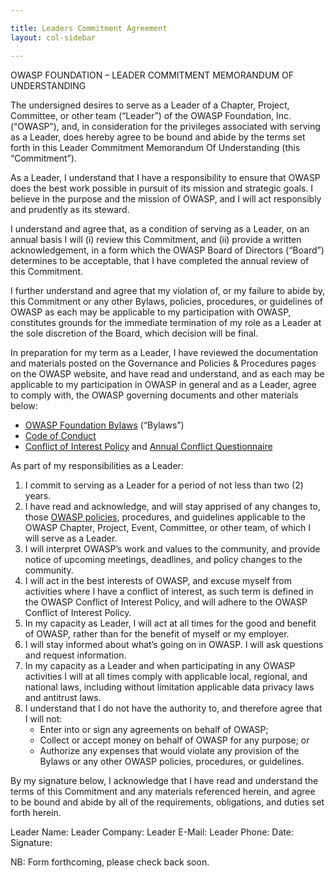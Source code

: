 ```yaml
---

title: Leaders Commitment Agreement
layout: col-sidebar

---
```


OWASP FOUNDATION – LEADER COMMITMENT MEMORANDUM OF UNDERSTANDING

The undersigned desires to serve as a Leader of a Chapter, Project, Committee, or other team (“Leader”) of the OWASP Foundation, Inc. (“OWASP”), and, in consideration for the privileges associated with serving as a Leader, does hereby agree to be bound and abide by the terms set forth in this Leader Commitment Memorandum Of Understanding (this “Commitment”).

As a Leader, I understand that I have a responsibility to ensure that OWASP does the best work possible in pursuit of its mission and strategic goals. I believe in the purpose and the mission of OWASP, and I will act responsibly and prudently as its steward.

I understand and agree that, as a condition of serving as a Leader, on an annual basis I will (i) review this Commitment, and (ii) provide a written acknowledgement, in a form which the OWASP Board of Directors (“Board”) determines to be acceptable, that I have completed the annual review of this Commitment.

I further understand and agree that my violation of, or my failure to abide by, this Commitment or any other Bylaws, policies, procedures, or guidelines of OWASP as each may be applicable to my participation with OWASP, constitutes grounds for the immediate termination of my role as a Leader at the sole discretion of the Board, which decision will be final.

In preparation for my term as a Leader, I have reviewed the documentation and materials posted on the Governance and Policies & Procedures pages on the OWASP website, and have read and understand, and as each may be applicable to my participation in OWASP in general and as a Leader, agree to comply with, the OWASP governing documents and other materials below:

* [OWASP Foundation Bylaws](/legal/bylaws) (“Bylaws”)
* [Code of Conduct](/operational/code-of-conduct)
* [Conflict of Interest Policy](/operational/conflict-of-interest) and [Annual Conflict Questionnaire](/legal/conflict-of-interest-annual-questionnaire)

As part of my responsibilities as a Leader:

1. I commit to serving as a Leader for a period of not less than two (2) years.
2. I have read and acknowledge, and will stay apprised of any changes to, those [OWASP policies](/), procedures, and guidelines applicable to the OWASP Chapter, Project, Event, Committee, or other team, of which I will serve as a Leader.
3. I will interpret OWASP’s work and values to the community, and provide notice of upcoming meetings, deadlines, and policy changes to the community.
4. I will act in the best interests of OWASP, and excuse myself from activities where I have a conflict of interest, as such term is defined in the OWASP Conflict of Interest Policy, and will adhere to the OWASP Conflict of Interest Policy.
5. In my capacity as Leader, I will act at all times for the good and benefit of OWASP, rather than for the benefit of myself or my employer.
6. I will stay informed about what’s going on in OWASP. I will ask questions and request information.
7. In my capacity as a Leader and when participating in any OWASP activities I will at all times comply with applicable local, regional, and national laws, including without limitation applicable data privacy laws and antitrust laws.
8. I understand that I do not have the authority to, and therefore agree that I will not:
   * Enter into or sign any agreements on behalf of OWASP;
   * Collect or accept money on behalf of OWASP for any purpose; or
   * Authorize any expenses that would violate any provision of the Bylaws or any other OWASP policies, procedures, or guidelines.

By my signature below, I acknowledge that I have read and understand the terms of this Commitment and any materials referenced herein, and agree to be bound and abide by all of the requirements, obligations, and duties set forth herein.

Leader Name:
Leader Company:
Leader E-Mail:
Leader Phone:
Date:
Signature:

NB: Form forthcoming, please check back soon.